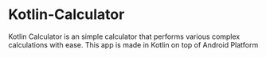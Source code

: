 # Kotlin-Calculator
Kotlin Calculator is an simple calculator that performs various complex calculations with ease. This app is made in Kotlin on top of Android Platform
